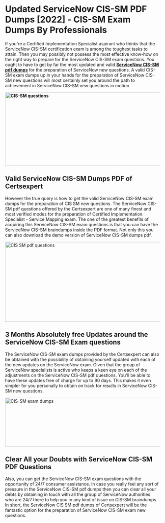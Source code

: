 <h1><strong>Updated ServiceNow CIS-SM PDF Dumps [2022] - CIS-SM Exam Dumps By Professionals&nbsp;</strong></h1>
<p><span style="font-weight: 400;">If you're a Certified Implementation Specialist aspirant who thinks that the ServiceNow CIS-SM certification exam is among the toughest tasks to attain. Then you may possibly not possess the most effective know-how on the right way to prepare for the ServiceNow CIS-SM exam questions. You ought to have to get by far the most updated and valid <strong><a href="https://www.certsexpert.com/CIS-SM-pdf-questions.html">ServiceNow CIS-SM pdf dumps</a></strong> for the preparation of ServiceNow new questions. A valid  CIS-SM exam dumps up in your hands for the preparation of ServiceNow CIS-SM new questions will most certainly set you around the path to achievement in ServiceNow CIS-SM new questions in motion.</span></p>
<p><span style="font-weight: 400;"><strong><img style="display: block; margin-left: auto; margin-right: auto;" src="https://i.ibb.co/QXh983F/73475278-2429792180625311-4586132736837681152-n.jpg" alt="CIS-SM questions" width="632" height="238" /></strong></span></p>
<h2><strong>Valid ServiceNow CIS-SM Dumps PDF of Certsexpert</strong></h2>
<p><span style="font-weight: 400;">However the true query is how to get the valid ServiceNow CIS-SM exam dumps for the preparation of CIS SM new questions. The ServiceNow CIS-SM pdf questions offered by the Certsexpert are one of many finest and most verified modes for the preparation of Certified Implementation Specialist - Service Mapping exam. The one of the greatest benefits of acquiring this ServiceNow CIS-SM exam questions is that you can have the ServiceNow CIS-SM braindumps inside the PDF format. Not only this you can also download the demo version of ServiceNow CIS-SM dumps pdf.</span></p>
<p><span style="font-weight: 400;"><img style="display: block; margin-left: auto; margin-right: auto;" src="https://i.ibb.co/Jd8hN2L/76714008-3182067705200142-8735104740007870464-n.jpg" alt="CIS SM pdf questions" width="701" height="259" /></span></p>
<h2><strong>3 Months Absolutely free Updates around the ServiceNow CIS-SM Exam questions</strong></h2>
<p><span style="font-weight: 400;">The ServiceNow CIS-SM exam dumps provided by the Certsexpert can also be obtained with the possibility of obtaining yourself updated with each of the new updates on the ServiceNow exam. Given that the group of ServiceNow specialists is active who keeps a keen eye on each of the adjustments on the ServiceNow CIS-SM pdf questions. You'll be able to have these updates free of charge for up to 90 days. This makes it even simpler for you personally to obtain on track for results in ServiceNow CIS-SM new questions.</span></p>
<p><span style="font-weight: 400;"><a href="https://www.certsexpert.com/CIS-SM-pdf-questions.html"><img style="display: block; margin-left: auto; margin-right: auto;" src="https://i.ibb.co/TMnKrkJ/75398236-424489711531572-5064688549987614720-n.jpg" alt="CIS-SM exam dumps" width="714" height="158" /></a></span></p>
<h2><strong>Clear All your Doubts with ServiceNow CIS-SM PDF Questions</strong></h2>
<p>Also, you can get the ServiceNow CIS-SM exam questions with the opportunity of 24/7 consumer assistance. In case you really feel any sort of pressure in the ServiceNow CIS-SM pdf dumps then you can clear all your debts by obtaining in touch with all the group of ServiceNow authorities who are 24/7 there to help you in any kind of issue on  CIS-SM braindumps. In short, the ServiceNow CIS SM pdf dumps of Certsexpert will be the fantastic option for the preparation of ServiceNow CIS-SM exam new questions.</p>
